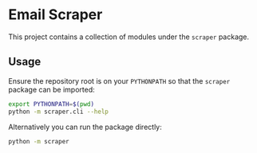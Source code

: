 # Email Scraper

This project contains a collection of modules under the `scraper` package.

## Usage

Ensure the repository root is on your `PYTHONPATH` so that the `scraper`
package can be imported:

```bash
export PYTHONPATH=$(pwd)
python -m scraper.cli --help
```

Alternatively you can run the package directly:

```bash
python -m scraper
```
